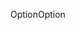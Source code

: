 <span data-ttu-id="df02c-101">Option</span><span class="sxs-lookup"><span data-stu-id="df02c-101">Option</span></span>